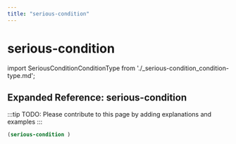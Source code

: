 ```yaml
---
title: "serious-condition"
---
```


# serious-condition

import SeriousConditionConditionType from './_serious-condition_condition-type.md';

<SeriousConditionConditionType />

## Expanded Reference: serious-condition

:::tip
TODO: Please contribute to this page by adding explanations and examples
:::

```lisp
(serious-condition )
```
